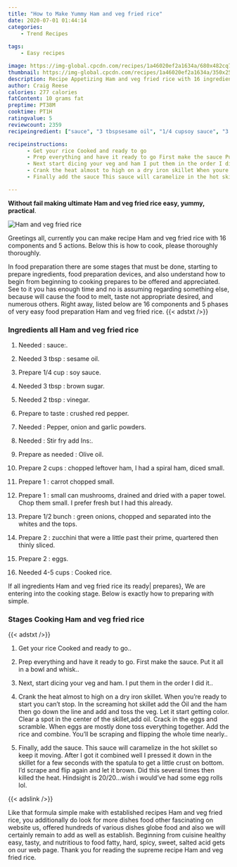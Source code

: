 ```yaml
---
title: "How to Make Yummy Ham and veg fried rice"
date: 2020-07-01 01:44:14
categories:
    - Trend Recipes
    
tags:
    - Easy recipes

image: https://img-global.cpcdn.com/recipes/1a46020ef2a1634a/680x482cq70/ham-and-veg-fried-rice-recipe-main-photo.jpg
thumbnail: https://img-global.cpcdn.com/recipes/1a46020ef2a1634a/350x250cq70/ham-and-veg-fried-rice-recipe-main-photo.jpg
description: Recipe Appetizing Ham and veg fried rice with 16 ingredients and 5 stages of easy cooking.
author: Craig Reese
calories: 277 calories
fatContent: 10 grams fat
preptime: PT38M
cooktime: PT1H
ratingvalue: 5
reviewcount: 2359
recipeingredient: ["sauce", "3 tbspsesame oil", "1/4 cupsoy sauce", "3 tbspbrown sugar", "2 tbspvinegar", "to tastecrushed red pepper", "Pepper onion and garlic powders", "Stir fry add Ins", "as neededOlive oil", "2 cupschopped leftover ham I had a spiral ham diced small", "1carrot chopped small", "1small can mushrooms drained and dried with a paper towel Chop them small I prefer fresh but I had this already", "1/2 bunchgreen onions chopped and separated into the whites and the tops", "2zucchini that were a little past their prime quartered then thinly sliced", "2eggs", "4-5 cupsCooked rice"]

recipeinstructions: 
      - Get your rice Cooked and ready to go 
      - Prep everything and have it ready to go First make the sauce Put it all in a bowl and whisk 
      - Next start dicing your veg and ham I put them in the order I did it 
      - Crank the heat almost to high on a dry iron skillet When youre ready to start you cant stop In the screaming hot skillet add the Oil and the ham then go down the line and add and toss the veg Let it start getting color Clear a spot in the center of the skilletadd oil Crack in the eggs and scramble When eggs are mostly done toss everything together Add the rice and combine Youll be scraping and flipping the whole time nearly 
      - Finally add the sauce This sauce will caramelize in the hot skillet so keep it moving After I got it combined well I pressed it down in the skillet for a few seconds with the spatula to get a little crust on bottom Id scrape and flip again and let it brown Did this several times then killed the heat Hindsight is 2020wish i wouldve had some egg rolls lol

---
```




**Without fail making ultimate Ham and veg fried rice easy, yummy, practical**. 


![Ham and veg fried rice](https://img-global.cpcdn.com/recipes/1a46020ef2a1634a/680x482cq70/ham-and-veg-fried-rice-recipe-main-photo.jpg "Ham and veg fried rice")




Greetings all, currently you can make recipe Ham and veg fried rice with 16 components and 5 actions. Below this is how to cook, please thoroughly thoroughly.

In food preparation there are some stages that must be done, starting to prepare ingredients, food preparation devices, and also understand how to begin from beginning to cooking prepares to be offered and appreciated. See to it you has enough time and no is assuming regarding something else, because will cause the food to melt, taste not appropriate desired, and numerous others. Right away, listed below are 16 components and 5 phases of very easy food preparation Ham and veg fried rice.
{{< adstxt />}}

### Ingredients all Ham and veg fried rice


1. Needed  : sauce:.

1. Needed 3 tbsp : sesame oil.

1. Prepare 1/4 cup : soy sauce.

1. Needed 3 tbsp : brown sugar.

1. Needed 2 tbsp : vinegar.

1. Prepare to taste : crushed red pepper.

1. Needed  : Pepper, onion and garlic powders.

1. Needed  : Stir fry add Ins:.

1. Prepare as needed : Olive oil.

1. Prepare 2 cups : chopped leftover ham, I had a spiral ham, diced small.

1. Prepare 1 : carrot chopped small.

1. Prepare 1 : small can mushrooms, drained and dried with a paper towel. Chop them small. I prefer fresh but I had this already.

1. Prepare 1/2 bunch : green onions, chopped and separated into the whites and the tops.

1. Prepare 2 : zucchini that were a little past their prime, quartered then thinly sliced.

1. Prepare 2 : eggs.

1. Needed 4-5 cups : Cooked rice.



If all ingredients Ham and veg fried rice its ready| prepares}, We are entering into the cooking stage. Below is exactly how to preparing with simple.

### Stages Cooking Ham and veg fried rice

{{< adstxt />}}


1. Get your rice Cooked and ready to go..



1. Prep everything and have it ready to go. First make the sauce. Put it all in a bowl and whisk..



1. Next, start dicing your veg and ham. I put them in the order I did it..



1. Crank the heat almost to high on a dry iron skillet. When you’re ready to start you can’t stop. In the screaming hot skillet add the Oil and the ham then go down the line and add and toss the veg. Let it start getting color. Clear a spot in the center of the skillet,add oil. Crack in the eggs and scramble. When eggs are mostly done toss everything together. Add the rice and combine. You’ll be scraping and flipping the whole time nearly..



1. Finally, add the sauce. This sauce will caramelize in the hot skillet so keep it moving. After I got it combined well I pressed it down in the skillet for a few seconds with the spatula to get a little crust on bottom. I’d scrape and flip again and let it brown. Did this several times then killed the heat. Hindsight is 20/20...wish i would’ve had some egg rolls lol.





{{< adslink />}}

Like that formula simple make with established recipes Ham and veg fried rice, you additionally do look for more dishes food other fascinating on website us, offered hundreds of various dishes globe food and also we will certainly remain to add as well as establish. Beginning from cuisine healthy easy, tasty, and nutritious to food fatty, hard, spicy, sweet, salted acid gets on our web page. Thank you for reading the supreme recipe Ham and veg fried rice.
